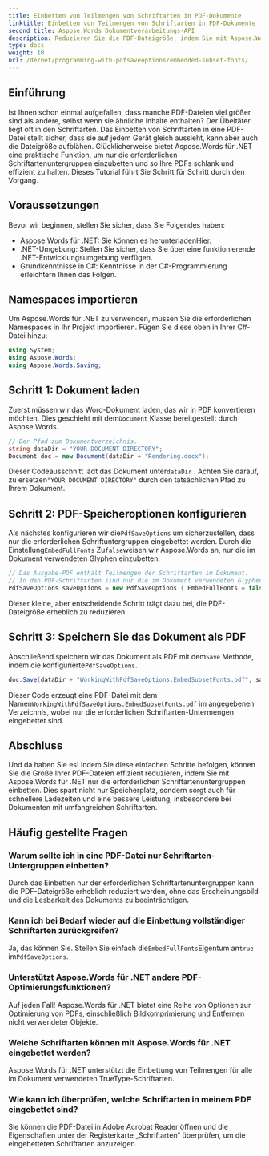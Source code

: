 ```yaml
---
title: Einbetten von Teilmengen von Schriftarten in PDF-Dokumente
linktitle: Einbetten von Teilmengen von Schriftarten in PDF-Dokumente
second_title: Aspose.Words Dokumentverarbeitungs-API
description: Reduzieren Sie die PDF-Dateigröße, indem Sie mit Aspose.Words für .NET nur die erforderlichen Schriftartenuntergruppen einbetten. Folgen Sie unserer Schritt-für-Schritt-Anleitung, um Ihre PDFs effizient zu optimieren.
type: docs
weight: 10
url: /de/net/programming-with-pdfsaveoptions/embedded-subset-fonts/
---
```

## Einführung

Ist Ihnen schon einmal aufgefallen, dass manche PDF-Dateien viel größer sind als andere, selbst wenn sie ähnliche Inhalte enthalten? Der Übeltäter liegt oft in den Schriftarten. Das Einbetten von Schriftarten in eine PDF-Datei stellt sicher, dass sie auf jedem Gerät gleich aussieht, kann aber auch die Dateigröße aufblähen. Glücklicherweise bietet Aspose.Words für .NET eine praktische Funktion, um nur die erforderlichen Schriftartenuntergruppen einzubetten und so Ihre PDFs schlank und effizient zu halten. Dieses Tutorial führt Sie Schritt für Schritt durch den Vorgang.

## Voraussetzungen

Bevor wir beginnen, stellen Sie sicher, dass Sie Folgendes haben:

-  Aspose.Words für .NET: Sie können es herunterladen[Hier](https://releases.aspose.com/words/net/).
- .NET-Umgebung: Stellen Sie sicher, dass Sie über eine funktionierende .NET-Entwicklungsumgebung verfügen.
- Grundkenntnisse in C#: Kenntnisse in der C#-Programmierung erleichtern Ihnen das Folgen.

## Namespaces importieren

Um Aspose.Words für .NET zu verwenden, müssen Sie die erforderlichen Namespaces in Ihr Projekt importieren. Fügen Sie diese oben in Ihrer C#-Datei hinzu:

```csharp
using System;
using Aspose.Words;
using Aspose.Words.Saving;
```

## Schritt 1: Dokument laden

 Zuerst müssen wir das Word-Dokument laden, das wir in PDF konvertieren möchten. Dies geschieht mit dem`Document` Klasse bereitgestellt durch Aspose.Words.

```csharp
// Der Pfad zum Dokumentverzeichnis.
string dataDir = "YOUR DOCUMENT DIRECTORY";
Document doc = new Document(dataDir + "Rendering.docx");
```

 Dieser Codeausschnitt lädt das Dokument unter`dataDir` . Achten Sie darauf, zu ersetzen`"YOUR DOCUMENT DIRECTORY"` durch den tatsächlichen Pfad zu Ihrem Dokument.

## Schritt 2: PDF-Speicheroptionen konfigurieren

 Als nächstes konfigurieren wir die`PdfSaveOptions` um sicherzustellen, dass nur die erforderlichen Schriftuntergruppen eingebettet werden. Durch die Einstellung`EmbedFullFonts` Zu`false`weisen wir Aspose.Words an, nur die im Dokument verwendeten Glyphen einzubetten.

```csharp
// Das Ausgabe-PDF enthält Teilmengen der Schriftarten im Dokument.
// In den PDF-Schriftarten sind nur die im Dokument verwendeten Glyphen enthalten.
PdfSaveOptions saveOptions = new PdfSaveOptions { EmbedFullFonts = false };
```

Dieser kleine, aber entscheidende Schritt trägt dazu bei, die PDF-Dateigröße erheblich zu reduzieren.

## Schritt 3: Speichern Sie das Dokument als PDF

 Abschließend speichern wir das Dokument als PDF mit dem`Save` Methode, indem die konfigurierte`PdfSaveOptions`.

```csharp
doc.Save(dataDir + "WorkingWithPdfSaveOptions.EmbedSubsetFonts.pdf", saveOptions);
```

 Dieser Code erzeugt eine PDF-Datei mit dem Namen`WorkingWithPdfSaveOptions.EmbedSubsetFonts.pdf` im angegebenen Verzeichnis, wobei nur die erforderlichen Schriftarten-Untermengen eingebettet sind.

## Abschluss

Und da haben Sie es! Indem Sie diese einfachen Schritte befolgen, können Sie die Größe Ihrer PDF-Dateien effizient reduzieren, indem Sie mit Aspose.Words für .NET nur die erforderlichen Schriftartenuntergruppen einbetten. Dies spart nicht nur Speicherplatz, sondern sorgt auch für schnellere Ladezeiten und eine bessere Leistung, insbesondere bei Dokumenten mit umfangreichen Schriftarten.

## Häufig gestellte Fragen

### Warum sollte ich in eine PDF-Datei nur Schriftarten-Untergruppen einbetten?
Durch das Einbetten nur der erforderlichen Schriftartenuntergruppen kann die PDF-Dateigröße erheblich reduziert werden, ohne das Erscheinungsbild und die Lesbarkeit des Dokuments zu beeinträchtigen.

### Kann ich bei Bedarf wieder auf die Einbettung vollständiger Schriftarten zurückgreifen?
 Ja, das können Sie. Stellen Sie einfach die`EmbedFullFonts`Eigentum an`true` im`PdfSaveOptions`.

### Unterstützt Aspose.Words für .NET andere PDF-Optimierungsfunktionen?
Auf jeden Fall! Aspose.Words für .NET bietet eine Reihe von Optionen zur Optimierung von PDFs, einschließlich Bildkomprimierung und Entfernen nicht verwendeter Objekte.

### Welche Schriftarten können mit Aspose.Words für .NET eingebettet werden?
Aspose.Words für .NET unterstützt die Einbettung von Teilmengen für alle im Dokument verwendeten TrueType-Schriftarten.

### Wie kann ich überprüfen, welche Schriftarten in meinem PDF eingebettet sind?
Sie können die PDF-Datei in Adobe Acrobat Reader öffnen und die Eigenschaften unter der Registerkarte „Schriftarten“ überprüfen, um die eingebetteten Schriftarten anzuzeigen.
